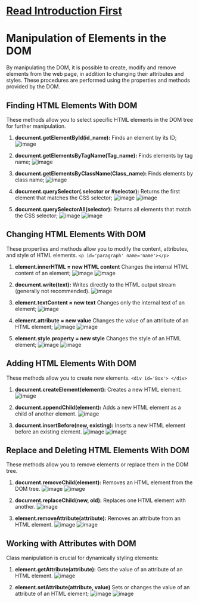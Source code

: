 # [Read Introduction First](https://github.com/Karlos-Eduardo-Mrqs/Construction-Html-Css-Javascript/blob/main/Interaction-Javascript/Module%206%20-%20DOM/Manipulation-Number_15/Introduction.md)
# Manipulation of Elements in the DOM
By manipulating the DOM, it is possible to create, modify and remove elements from the web page, in addition to changing their attributes and styles. These procedures are performed using the properties and methods provided by the DOM.

## Finding HTML Elements With DOM
These methods allow you to select specific HTML elements in the DOM tree for further manipulation.

1. **document.getElementById(id_name):** Finds an element by its ID; 
![image](https://github.com/user-attachments/assets/5c06f880-71b6-4008-a38b-0be59c49e51d)

2. **document.getElementsByTagName(Tag_name):** Finds elements by tag name; 
![image](https://github.com/user-attachments/assets/6e26ad42-9c39-4d38-9450-dae6c09200c0)

3. **document.getElementsByClassName(Class_name):** Finds elements by class name; 
![image](https://github.com/user-attachments/assets/0cb7b196-158b-44a1-af5d-c823ee54350d)

4. **document.querySelector(.selector or #selector):** Returns the first element that matches the CSS selector;
![image](https://github.com/user-attachments/assets/6700623e-8345-4e4d-96ea-05c53a65004e)
![image](https://github.com/user-attachments/assets/eee167f9-f36d-49f2-81b6-9f49da1724bd)

5. **document.querySelectorAll(selector):** Returns all elements that match the CSS selector; 
![image](https://github.com/user-attachments/assets/3d914f38-208d-4cbb-b6c8-f5a6cd85e96c)
![image](https://github.com/user-attachments/assets/f909ac84-4347-4445-b065-a5172e102ae7)

## Changing HTML Elements With DOM
These properties and methods allow you to modify the content, attributes, and style of HTML elements. ``<p id='paragraph' name='name'></p>``

1. **element.innerHTML = new HTML content** Changes the internal HTML content of an element;
![image](https://github.com/user-attachments/assets/ce3f2dc8-9aa8-4817-8c75-faec2915077c)
![image](https://github.com/user-attachments/assets/47c44aa7-91d2-428d-a0f4-d1704e154e04)

2. **document.write(text):** Writes directly to the HTML output stream (generally not recommended).
![image](https://github.com/user-attachments/assets/483d820f-5a35-475d-93ff-8bdcd3504afd)

3. **element.textContent = new text** Changes only the internal text of an element;
![image](https://github.com/user-attachments/assets/8a496012-a05f-439c-a75f-a600eadaa47e)

4. **element.attribute = new value** Changes the value of an attribute of an HTML element;
![image](https://github.com/user-attachments/assets/7a0ee6c8-0257-4ef1-a1f7-9672b57d197f)
![image](https://github.com/user-attachments/assets/e24b18f9-0b06-474f-86f4-a863c835ff29)

5. **element.style.property = new style** Changes the style of an HTML element;
![image](https://github.com/user-attachments/assets/2e44f14d-ad48-4af4-995a-d255c1651777)
![image](https://github.com/user-attachments/assets/32d3f684-c87e-4836-8dce-f3437f91547b)

## Adding HTML Elements With DOM
These methods allow you to create new elements. `` <div id='Box'> </div> ``

1. **document.createElement(element):** Creates a new HTML element. 
![image](https://github.com/user-attachments/assets/16bfac47-d2cb-402f-8a39-c27fa6f25ea5)

2. **document.appendChild(element):** Adds a new HTML element as a child of another element. 
![image](https://github.com/user-attachments/assets/f6f3be45-fc06-4024-b85a-f07e5ec97d09)

3. **document.insertBefore(new, existing):** Inserts a new HTML element before an existing element. 
![image](https://github.com/user-attachments/assets/a3a707e5-e124-4683-b47e-8c46584effee)
![image](https://github.com/user-attachments/assets/d791ea37-74ca-418f-9185-548d52db99a9)

## Replace and Deleting HTML Elements With DOM
These methods allow you to remove elements or replace them in the DOM tree.

1. **document.removeChild(element):** Removes an HTML element from the DOM tree. 
![image](https://github.com/user-attachments/assets/b2afbbfd-b321-40cb-987c-f90fd873c030)
![image](https://github.com/user-attachments/assets/d65f75da-81e9-49c3-a287-c9b513713393)

2. **document.replaceChild(new, old):** Replaces one HTML element with another. 
![image](https://github.com/user-attachments/assets/0c82576b-0309-48cc-8603-7cde7f47ad58)

3. **element.removeAttribute(attribute):** Removes an attribute from an HTML element.
![image](https://github.com/user-attachments/assets/409df0eb-b60c-42ac-9967-37c119f00e5b)
![image](https://github.com/user-attachments/assets/574ab498-e4d0-49b8-9e62-8c111aacf558)

## Working with Attributes with DOM
Class manipulation is crucial for dynamically styling elements:

1. **element.getAttribute(attribute):** Gets the value of an attribute of an HTML element. 
![image](https://github.com/user-attachments/assets/1110ad33-3095-4c0c-a1f8-d1c49140c5ca)

2. **element.setAttribute(attribute, value)** Sets or changes the value of an attribute of an HTML element;
![image](https://github.com/user-attachments/assets/2b6b6b31-fe6f-4d3f-b10c-fcbc9bf24276)
![image](https://github.com/user-attachments/assets/cd9b2eca-d07e-4672-af2c-66710dc26b92)
